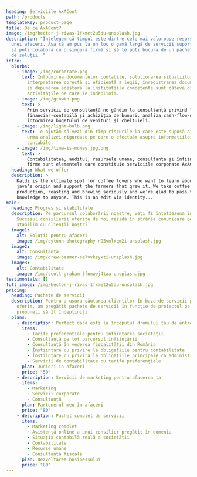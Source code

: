 ```yaml
---
heading: Serviciile AxACont
path: /products
templateKey: product-page
title: De ce AxACont?
image: /img/hector-j-rivas-1fxmet2u5du-unsplash.jpg
description: "Înțelegem că timpul este dintre cele mai valoroase resurse ale
  unei afaceri. Așa că am pus la un loc o gamă largă de servicii suport, ca tu
  să poți colabora cu o singură firmă și să te poți bucura de un pachet întreg
  de soluții. "
intro:
  blurbs:
    - image: /img/corporate.png
      text: Întocmirea documentelor contabile, soluționarea situațiilor inedite,
        interpretarea corectă și eficientă a legii, înregistrarea documentelor
        și depunerea acestora la instituțiile competente sunt câteva dintre
        activitățile pe care le îndeplinim.
    - image: /img/growth.png
      text: >
        Prin servicii de consultanță ne gândim la consultanță privind legislația
        financiar-contabilă și achiziția de bunuri, analiza cash-flow-ului și
        întocmirea bugetului de venituri și cheltuieli.
    - image: /img/light-bulb.png
      text: Te ajutăm să vezi din timp riscurile la care este supusă afacerea ta, în
        urma analizei riguroase pe care o efectuăm asupra informațiilor
        contabile.
    - image: /img/time-is-money.jpg.png
      text: >
        Contabilitatea, auditul, resursele umane, consultanța și înființarea de
        firme sunt elementele care constituie serviciile corporate AxACont.
  heading: What we offer
  description: >
    Kaldi is the ultimate spot for coffee lovers who want to learn about their
    java’s origin and support the farmers that grew it. We take coffee
    production, roasting and brewing seriously and we’re glad to pass that
    knowledge to anyone. This is an edit via identity...
main:
  heading: Progres și stabilitate
  description: Pe parcursul colaborării noastre, veți fi întotdeauna informat.
    Succesul consilierii oferite de noi rezidă în strânsa comunicare pe care o
    stabilim cu clienții noștri.
  image1:
    alt: Soluții pentru afaceri
    image: /img/cytonn-photography-n95vmlxqm2i-unsplash.jpg
  image2:
    alt: Consultanță
    image: /img/drew-beamer-se7vvkzyxti-unsplash.jpg
  image3:
    alt: Contabilitate
    image: /img/scott-graham-5fnmwej4taa-unsplash.jpg
testimonials: []
full_image: /img/hector-j-rivas-1fxmet2u5du-unsplash.jpg
pricing:
  heading: Pachete de servicii
  description: Pentru a ușura căutarea clienților în baza de servicii pe care le
    oferim, am pregătit pachete de servicii în funcție de proiectul pe care vi-l
    propuneți să îl îndepliniți.
  plans:
    - description: Perfect dacă ești la începutul drumului tău de antreprenor.
      items:
        - Tarife preferențiale pentru înființarea societății
        - Consultanță pe tot parcursul înființării
        - Consultanță în vederea fiscalității din România
        - Înștiințare cu privire la obligațiile pentru contabilitate
        - Înștiințare cu privira la obligațiile principale ca administrator
        - Servicii de contabilitate cu tarife preferențiale
      plan: Juniori în afaceri
      price: "50"
    - description: Servicii de marketing pentru afacerea ta
      items:
        - Marketing
        - Servicii corporate
        - Consultanță
      plan: Partenerul meu în afaceri
      price: "80"
    - description: Pachet complet de servicii
      items:
        - Marketing complet
        - Asistență online a unui consilier pregătit în domeniu
        - Situația contabilă reală a societății
        - Contabilitate
        - Resurse umane
        - Consultanță fiscală
      plan: Dezvoltarea businessului
      price: "80"
---
```

